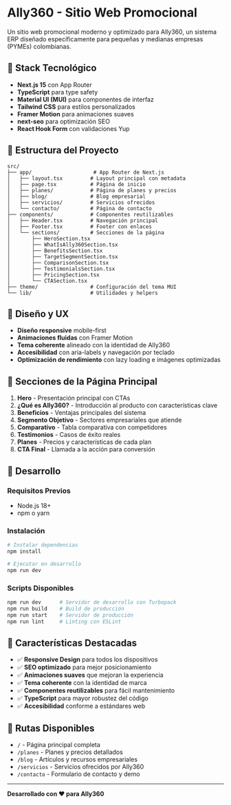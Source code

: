 # Ally360 - Sitio Web Promocional

Un sitio web promocional moderno y optimizado para Ally360, un sistema ERP diseñado específicamente para pequeñas y medianas empresas (PYMEs) colombianas.

## 🚀 Stack Tecnológico

- **Next.js 15** con App Router
- **TypeScript** para type safety
- **Material UI (MUI)** para componentes de interfaz
- **Tailwind CSS** para estilos personalizados
- **Framer Motion** para animaciones suaves
- **next-seo** para optimización SEO
- **React Hook Form** con validaciones Yup

## 📁 Estructura del Proyecto

```
src/
├── app/                    # App Router de Next.js
│   ├── layout.tsx         # Layout principal con metadata
│   ├── page.tsx           # Página de inicio
│   ├── planes/            # Página de planes y precios
│   ├── blog/              # Blog empresarial
│   ├── servicios/         # Servicios ofrecidos
│   └── contacto/          # Página de contacto
├── components/            # Componentes reutilizables
│   ├── Header.tsx         # Navegación principal
│   ├── Footer.tsx         # Footer con enlaces
│   └── sections/          # Secciones de la página
│       ├── HeroSection.tsx
│       ├── WhatIsAlly360Section.tsx
│       ├── BenefitsSection.tsx
│       ├── TargetSegmentSection.tsx
│       ├── ComparisonSection.tsx
│       ├── TestimonialsSection.tsx
│       ├── PricingSection.tsx
│       └── CTASection.tsx
├── theme/                 # Configuración del tema MUI
└── lib/                   # Utilidades y helpers
```

## 🎨 Diseño y UX

- **Diseño responsive** mobile-first
- **Animaciones fluidas** con Framer Motion
- **Tema coherente** alineado con la identidad de Ally360
- **Accesibilidad** con aria-labels y navegación por teclado
- **Optimización de rendimiento** con lazy loading e imágenes optimizadas

## 📄 Secciones de la Página Principal

1. **Hero** - Presentación principal con CTAs
2. **¿Qué es Ally360?** - Introducción al producto con características clave
3. **Beneficios** - Ventajas principales del sistema
4. **Segmento Objetivo** - Sectores empresariales que atiende
5. **Comparativo** - Tabla comparativa con competidores
6. **Testimonios** - Casos de éxito reales
7. **Planes** - Precios y características de cada plan
8. **CTA Final** - Llamada a la acción para conversión

## 🚀 Desarrollo

### Requisitos Previos

- Node.js 18+ 
- npm o yarn

### Instalación

```bash
# Instalar dependencias
npm install

# Ejecutar en desarrollo
npm run dev
```

### Scripts Disponibles

```bash
npm run dev      # Servidor de desarrollo con Turbopack
npm run build    # Build de producción
npm run start    # Servidor de producción
npm run lint     # Linting con ESLint
```

## 🌟 Características Destacadas

- ✅ **Responsive Design** para todos los dispositivos
- ✅ **SEO optimizado** para mejor posicionamiento
- ✅ **Animaciones suaves** que mejoran la experiencia
- ✅ **Tema coherente** con la identidad de marca
- ✅ **Componentes reutilizables** para fácil mantenimiento
- ✅ **TypeScript** para mayor robustez del código
- ✅ **Accesibilidad** conforme a estándares web

## 📱 Rutas Disponibles

- `/` - Página principal completa
- `/planes` - Planes y precios detallados
- `/blog` - Artículos y recursos empresariales
- `/servicios` - Servicios ofrecidos por Ally360
- `/contacto` - Formulario de contacto y demo

---

**Desarrollado con ❤️ para Ally360**
